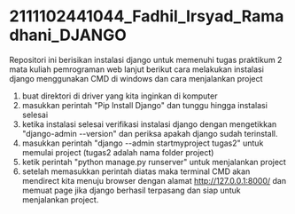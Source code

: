 # 2111102441044_Fadhil_Irsyad_Ramadhani_DJANGO

Repositori ini berisikan instalasi django untuk memenuhi tugas praktikum 2 mata kuliah pemrograman web lanjut
berikut cara melakukan instalasi django menggunakan CMD di windows dan cara menjalankan project

1. buat direktori di driver yang kita inginkan di komputer
2. masukkan perintah "Pip Install Django" dan tunggu hingga instalasi selesai
3. ketika instalasi selesai verifikasi instalasi django dengan mengetikkan "django-admin --version" dan periksa apakah django sudah terinstall.
4. masukkan perintah "django --admin startmyproject tugas2" untuk memulai project (tugas2 adalah nama folder project)
5. ketik perintah "python manage.py runserver" untuk menjalankan project
6. setelah memasukkan perintah diatas maka terminal CMD akan mendirect kita menuju browser dengan alamat http://127.0.0.1:8000/ dan memuat page jika django berhasil terpasang dan siap untuk menjalankan project.
